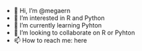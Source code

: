 - 👋 Hi, I’m @megaern
- 👀 I’m interested in R and Python
- 🌱 I’m currently learning Pyhton
- 💞️ I’m looking to collaborate on R or Pyhton
- 📫 How to reach me: here

<!---
megaern/megaern is a ✨ special ✨ repository because its `README.md` (this file) appears on your GitHub profile.
You can click the Preview link to take a look at your changes.
--->

